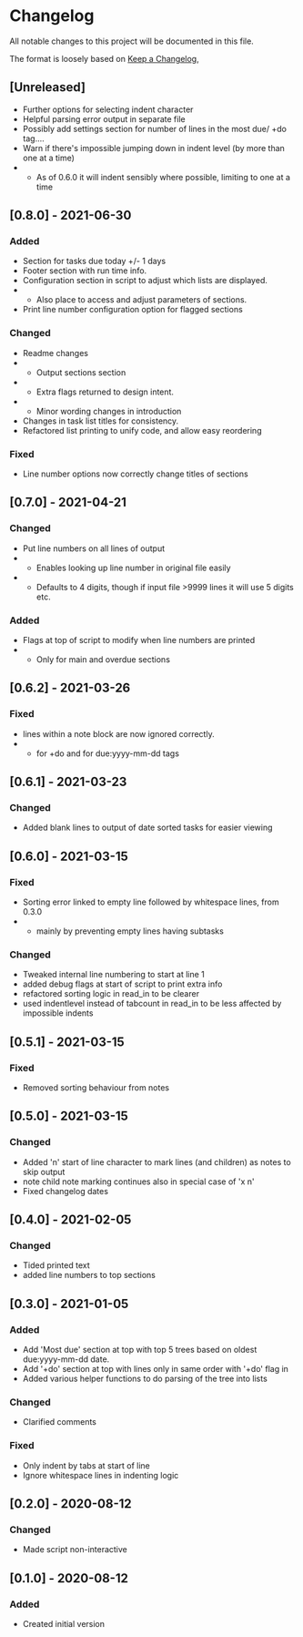# Changelog
All notable changes to this project will be documented in this file.

The format is loosely based on [Keep a Changelog](https://keepachangelog.com/en/1.0.0/),


## [Unreleased]
- Further options for selecting indent character
- Helpful parsing error output in separate file
- Possibly add settings section for number of lines in the most due/ +do tag....
- Warn if there's impossible jumping down in indent level (by more than one at a time)
- - As of 0.6.0 it will indent sensibly where possible, limiting to one at a time

## [0.8.0] - 2021-06-30
### Added
- Section for tasks due today +/- 1 days
- Footer section with run time info.
- Configuration section in script to adjust which lists are displayed.
- - Also place to access and adjust parameters of sections.
- Print line number configuration option for flagged sections

### Changed
- Readme changes
- - Output sections section
- - Extra flags returned to design intent.
- - Minor wording changes in introduction
- Changes in task list titles for consistency.
- Refactored list printing to unify code, and allow easy reordering

### Fixed
- Line number options now correctly change titles of sections


## [0.7.0] - 2021-04-21
### Changed
- Put line numbers on all lines of output
- - Enables looking up line number in original file easily
- - Defaults to 4 digits, though if input file >9999 lines it will use 5 digits etc.
### Added
- Flags at top of script to modify when line numbers are printed
- - Only for main and overdue sections


## [0.6.2] - 2021-03-26
### Fixed
- lines within a note block are now ignored correctly.
- - for +do and for due:yyyy-mm-dd tags

## [0.6.1] - 2021-03-23
### Changed
- Added blank lines to output of date sorted tasks for easier viewing

## [0.6.0] - 2021-03-15
### Fixed
- Sorting error linked to empty line followed by whitespace lines, from 0.3.0
- - mainly by preventing empty lines having subtasks
### Changed
- Tweaked internal line numbering to start at line 1
- added debug flags at start of script to print extra info
- refactored sorting logic in read_in to be clearer
- used indentlevel instead of tabcount in read_in to be less affected by impossible indents

## [0.5.1] - 2021-03-15
### Fixed
- Removed sorting behaviour from notes

## [0.5.0] - 2021-03-15
### Changed
- Added 'n' start of line character to mark lines (and children) as notes to skip output
- note child note marking continues also in special case of 'x n'
- Fixed changelog dates

## [0.4.0] - 2021-02-05
### Changed
- Tided printed text
- added line numbers to top sections

## [0.3.0] - 2021-01-05
### Added 
- Add 'Most due' section at top with top 5 trees based on oldest due:yyyy-mm-dd date.
- Add '+do' section at top with lines only in same order with '+do' flag in
- Added various helper functions to do parsing of the tree into lists

### Changed
- Clarified comments

### Fixed
- Only indent by tabs at start of line
- Ignore whitespace lines in indenting logic

## [0.2.0] - 2020-08-12
### Changed
- Made script non-interactive

## [0.1.0] - 2020-08-12
### Added
- Created initial version

